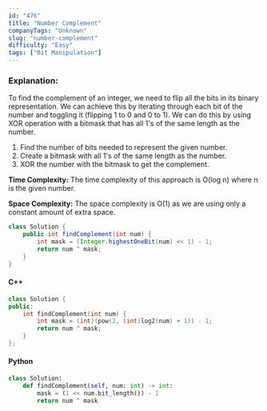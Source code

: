 ```yaml
---
id: "476"
title: "Number Complement"
companyTags: "Unknown"
slug: "number-complement"
difficulty: "Easy"
tags: ["Bit Manipulation"]
---
```


### Explanation:
To find the complement of an integer, we need to flip all the bits in its binary representation. We can achieve this by iterating through each bit of the number and toggling it (flipping 1 to 0 and 0 to 1). We can do this by using XOR operation with a bitmask that has all 1's of the same length as the number.

1. Find the number of bits needed to represent the given number.
2. Create a bitmask with all 1's of the same length as the number.
3. XOR the number with the bitmask to get the complement.

**Time Complexity:**
The time complexity of this approach is O(log n) where n is the given number.

**Space Complexity:**
The space complexity is O(1) as we are using only a constant amount of extra space.

```java
class Solution {
    public int findComplement(int num) {
        int mask = (Integer.highestOneBit(num) << 1) - 1;
        return num ^ mask;
    }
}
```

#### C++
```cpp
class Solution {
public:
    int findComplement(int num) {
        int mask = (int)(pow(2, (int)log2(num) + 1)) - 1;
        return num ^ mask;
    }
};
```

#### Python
```python
class Solution:
    def findComplement(self, num: int) -> int:
        mask = (1 << num.bit_length()) - 1
        return num ^ mask
```